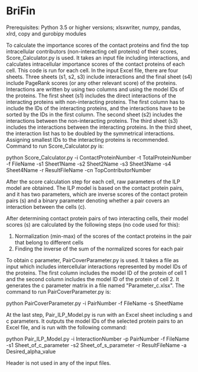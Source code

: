 # BriFin

Prerequisites: Python 3.5 or higher versions; xlsxwriter, numpy, pandas, xlrd, copy and gurobipy modules 

To calculate the importance scores of the contact proteins and find the top intracellular contributors (non-interacting cell proteins) of their scores, Score_Calculator.py is used. It takes an input file including interactions, and calculates intracellular importance scores of the contact proteins of each cell.
This code is run for each cell. In the input Excel file, there are four sheets. Three sheets (s1, s2, s3) include interactions and the final sheet (s4) include PageRank scores (or any other relevant score) of the proteins. Interactions are written by using two columns and using the model IDs of the proteins. 
The first sheet (s1) includes the direct interactions of the interacting proteins with non-interacting proteins. The first column has to include the IDs of the interacting proteins, and the interactions have to be sorted by the IDs in the first column.
The second sheet (s2) includes the interactions between the non-interacting proteins. The third sheet (s3) includes the interactions between the interacting proteins. In the third sheet, the interaction list has to be doubled by the symmetrical interactions. Assigning smallest IDs to the interacting proteins is recommended. Command to run Score_Calculator.py is:

python Score_Calculator.py -i ContactProteinNumber -t TotalProteinNumber -f FileName -s1 Sheet1Name -s2 Sheet2Name -s3 Sheet3Name -s4 Sheet4Name -r ResultFileName -cn TopContributorNumber

After the score calculation step for each cell, raw parameters of the ILP model are obtained. The ILP model is based on the contact protein pairs, and it has two parameters, which are inverse scores of the contact protein pairs (s) and a binary parameter denoting whether a pair covers an interaction between the cells (c).

After determining contact protein pairs of two interacting cells, their model scores (s) are calculated by the following steps (no code used for this):
1) Normalization (min-max) of the scores of the contact proteins in the pair that belong to different cells 
2) Finding the inverse of the sum of the normalized scores for each pair

To obtain c parameter, PairCoverParameter.py is used. It takes a file as input which includes intercellular interactions represented by model IDs of the proteins. The first column includes the model ID of the protein of cell 1 and the second column includes the model ID of the protein of cell 2. It generates the c parameter matrix in a file named "Parameter_c.xlsx". The command to run PairCoverParameter.py is:

python PairCoverParameter.py -i PairNumber -f FileName -s SheetName

At the last step, Pair_ILP_Model.py is run with an Excel sheet including s and c parameters. It outputs the model IDs of the selected protein pairs to an Excel file, and is run with the following command:

python Pair_ILP_Model.py -i InteractionNumber -p PairNumber -f FileName -s1 Sheet_of_c_parameter -s2 Sheet_of_s_parameter -r ResultFileName -a Desired_alpha_value

Header is not used in any of the input files.
